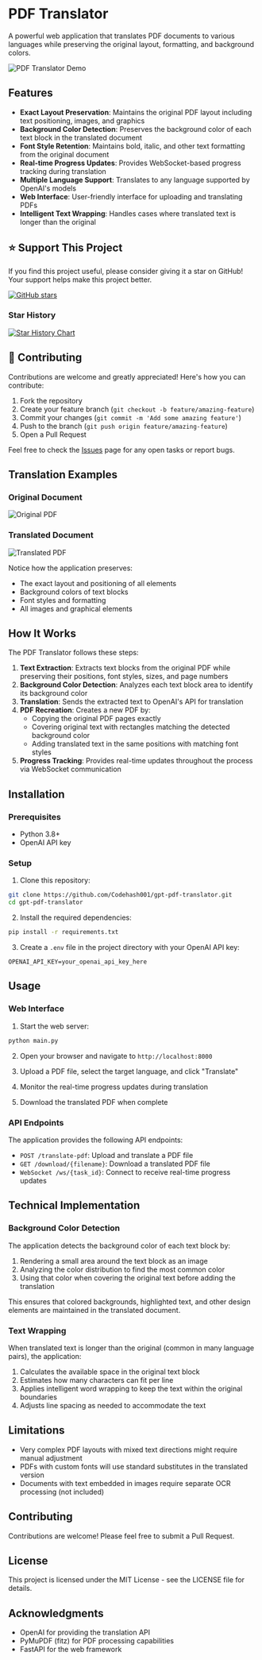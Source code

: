 # PDF Translator

A powerful web application that translates PDF documents to various languages while preserving the original layout, formatting, and background colors.

![PDF Translator Demo](example/demo.png)

## Features

- **Exact Layout Preservation**: Maintains the original PDF layout including text positioning, images, and graphics
- **Background Color Detection**: Preserves the background color of each text block in the translated document
- **Font Style Retention**: Maintains bold, italic, and other text formatting from the original document
- **Real-time Progress Updates**: Provides WebSocket-based progress tracking during translation
- **Multiple Language Support**: Translates to any language supported by OpenAI's models
- **Web Interface**: User-friendly interface for uploading and translating PDFs
- **Intelligent Text Wrapping**: Handles cases where translated text is longer than the original

## ⭐ Support This Project

If you find this project useful, please consider giving it a star on GitHub! Your support helps make this project better.

[![GitHub stars](https://img.shields.io/github/stars/Codehash001/gpt-pdf-translator.svg?style=social&label=Star)](https://github.com/Codehash001/gpt-pdf-translator)

### Star History

[![Star History Chart](https://api.star-history.com/svg?repos=Codehash001/gpt-pdf-translator&type=Date)](https://star-history.com/#Codehash001/gpt-pdf-translator&Date)

## 🤝 Contributing

Contributions are welcome and greatly appreciated! Here's how you can contribute:

1. Fork the repository
2. Create your feature branch (`git checkout -b feature/amazing-feature`)
3. Commit your changes (`git commit -m 'Add some amazing feature'`)
4. Push to the branch (`git push origin feature/amazing-feature`)
5. Open a Pull Request

Feel free to check the [Issues](https://github.com/Codehash001/gpt-pdf-translator/issues) page for any open tasks or report bugs.

## Translation Examples

### Original Document
![Original PDF](example/original.png)

### Translated Document
![Translated PDF](example/translated.png)

Notice how the application preserves:
- The exact layout and positioning of all elements
- Background colors of text blocks
- Font styles and formatting
- All images and graphical elements

## How It Works

The PDF Translator follows these steps:

1. **Text Extraction**: Extracts text blocks from the original PDF while preserving their positions, font styles, sizes, and page numbers
2. **Background Color Detection**: Analyzes each text block area to identify its background color
3. **Translation**: Sends the extracted text to OpenAI's API for translation
4. **PDF Recreation**: Creates a new PDF by:
   - Copying the original PDF pages exactly
   - Covering original text with rectangles matching the detected background color
   - Adding translated text in the same positions with matching font styles
5. **Progress Tracking**: Provides real-time updates throughout the process via WebSocket communication

## Installation

### Prerequisites
- Python 3.8+
- OpenAI API key

### Setup

1. Clone this repository:
```bash
git clone https://github.com/Codehash001/gpt-pdf-translator.git
cd gpt-pdf-translator
```

2. Install the required dependencies:
```bash
pip install -r requirements.txt
```

3. Create a `.env` file in the project directory with your OpenAI API key:
```
OPENAI_API_KEY=your_openai_api_key_here
```

## Usage

### Web Interface

1. Start the web server:
```bash
python main.py
```

2. Open your browser and navigate to `http://localhost:8000`

3. Upload a PDF file, select the target language, and click "Translate"

4. Monitor the real-time progress updates during translation

5. Download the translated PDF when complete

### API Endpoints

The application provides the following API endpoints:

- `POST /translate-pdf`: Upload and translate a PDF file
- `GET /download/{filename}`: Download a translated PDF file
- `WebSocket /ws/{task_id}`: Connect to receive real-time progress updates

## Technical Implementation

### Background Color Detection

The application detects the background color of each text block by:

1. Rendering a small area around the text block as an image
2. Analyzing the color distribution to find the most common color
3. Using that color when covering the original text before adding the translation

This ensures that colored backgrounds, highlighted text, and other design elements are maintained in the translated document.

### Text Wrapping

When translated text is longer than the original (common in many language pairs), the application:

1. Calculates the available space in the original text block
2. Estimates how many characters can fit per line
3. Applies intelligent word wrapping to keep the text within the original boundaries
4. Adjusts line spacing as needed to accommodate the text

## Limitations

- Very complex PDF layouts with mixed text directions might require manual adjustment
- PDFs with custom fonts will use standard substitutes in the translated version
- Documents with text embedded in images require separate OCR processing (not included)

## Contributing

Contributions are welcome! Please feel free to submit a Pull Request.

## License

This project is licensed under the MIT License - see the LICENSE file for details.

## Acknowledgments

- OpenAI for providing the translation API
- PyMuPDF (fitz) for PDF processing capabilities
- FastAPI for the web framework
